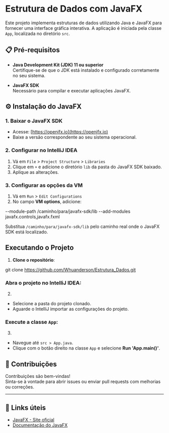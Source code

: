 # Estrutura de Dados com JavaFX

Este projeto implementa estruturas de dados utilizando Java e JavaFX para fornecer uma interface gráfica interativa. A aplicação é iniciada pela classe `App`, localizada no diretório `src`.

## 📋 Pré-requisitos

- **Java Development Kit (JDK) 11 ou superior**  
  Certifique-se de que o JDK está instalado e configurado corretamente no seu sistema.

- **JavaFX SDK**  
  Necessário para compilar e executar aplicações JavaFX.

## ⚙️ Instalação do JavaFX

### 1. Baixar o JavaFX SDK

- Acesse: [https://openjfx.io](https://openjfx.io)
- Baixe a versão correspondente ao seu sistema operacional.

### 2. Configurar no IntelliJ IDEA

1. Vá em `File` > `Project Structure` > `Libraries`
2. Clique em `+` e adicione o diretório `lib` da pasta do JavaFX SDK baixado.
3. Aplique as alterações.

### 3. Configurar as opções da VM

1. Vá em `Run` > `Edit Configurations`
2. No campo **VM options**, adicione:

--module-path /caminho/para/javafx-sdk/lib --add-modules javafx.controls,javafx.fxml

Substitua `/caminho/para/javafx-sdk/lib` pelo caminho real onde o JavaFX SDK está localizado.

## Executando o Projeto

1. **Clone o repositório**:

git clone https://github.com/Whuanderson/Estrutura_Dados.git

### Abra o projeto no IntelliJ IDEA:
2.
- Selecione a pasta do projeto clonado.
- Aguarde o IntelliJ importar as configurações do projeto.

### Execute a classe `App`:
3.
- Navegue até `src > App.java`.
- Clique com o botão direito na classe `App` e selecione **Run 'App.main()'**.



## 🤝 Contribuições

Contribuições são bem-vindas!  
Sinta-se à vontade para abrir issues ou enviar pull requests com melhorias ou correções.

---


## 🔗 Links úteis

- [JavaFX - Site oficial](https://openjfx.io)
- [Documentação do JavaFX](https://openjfx.io/openjfx-docs/)

